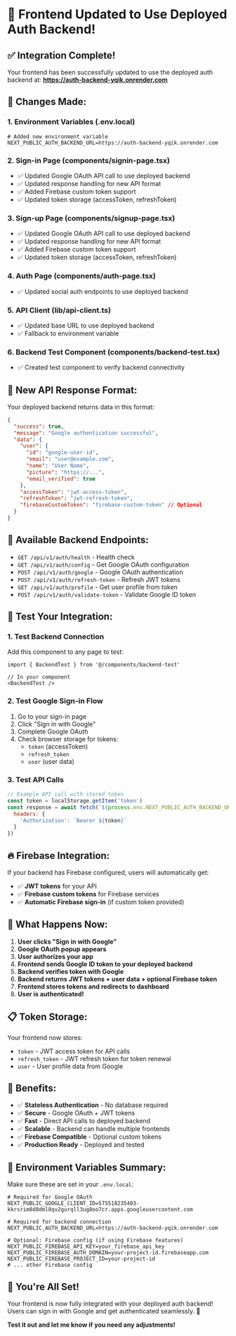 # 🎉 Frontend Updated to Use Deployed Auth Backend!

## ✅ **Integration Complete!**

Your frontend has been successfully updated to use the deployed auth backend at:
**https://auth-backend-yqik.onrender.com**

## 🔧 **Changes Made:**

### 1. **Environment Variables** (.env.local)
```env
# Added new environment variable
NEXT_PUBLIC_AUTH_BACKEND_URL=https://auth-backend-yqik.onrender.com
```

### 2. **Sign-in Page** (components/signin-page.tsx)
- ✅ Updated Google OAuth API call to use deployed backend
- ✅ Updated response handling for new API format
- ✅ Added Firebase custom token support
- ✅ Updated token storage (accessToken, refreshToken)

### 3. **Sign-up Page** (components/signup-page.tsx)
- ✅ Updated Google OAuth API call to use deployed backend
- ✅ Updated response handling for new API format
- ✅ Added Firebase custom token support
- ✅ Updated token storage (accessToken, refreshToken)

### 4. **Auth Page** (components/auth-page.tsx)
- ✅ Updated social auth endpoints to use deployed backend

### 5. **API Client** (lib/api-client.ts)
- ✅ Updated base URL to use deployed backend
- ✅ Fallback to environment variable

### 6. **Backend Test Component** (components/backend-test.tsx)
- ✅ Created test component to verify backend connectivity

## 🎯 **New API Response Format:**

Your deployed backend returns data in this format:
```json
{
  "success": true,
  "message": "Google authentication successful",
  "data": {
    "user": {
      "id": "google-user-id",
      "email": "user@example.com",
      "name": "User Name",
      "picture": "https://...",
      "email_verified": true
    },
    "accessToken": "jwt-access-token",
    "refreshToken": "jwt-refresh-token",
    "firebaseCustomToken": "firebase-custom-token" // Optional
  }
}
```

## 🔗 **Available Backend Endpoints:**

- `GET /api/v1/auth/health` - Health check
- `GET /api/v1/auth/config` - Get Google OAuth configuration
- `POST /api/v1/auth/google` - Google OAuth authentication
- `POST /api/v1/auth/refresh-token` - Refresh JWT tokens
- `GET /api/v1/auth/profile` - Get user profile from token
- `POST /api/v1/auth/validate-token` - Validate Google ID token

## 🧪 **Test Your Integration:**

### 1. **Test Backend Connection**
Add this component to any page to test:
```tsx
import { BackendTest } from '@/components/backend-test'

// In your component
<BackendTest />
```

### 2. **Test Google Sign-in Flow**
1. Go to your sign-in page
2. Click "Sign in with Google"
3. Complete Google OAuth
4. Check browser storage for tokens:
   - `token` (accessToken)
   - `refresh_token` 
   - `user` (user data)

### 3. **Test API Calls**
```javascript
// Example API call with stored token
const token = localStorage.getItem('token')
const response = await fetch(`${process.env.NEXT_PUBLIC_AUTH_BACKEND_URL}/api/v1/auth/profile`, {
  headers: {
    'Authorization': `Bearer ${token}`
  }
})
```

## 🔥 **Firebase Integration:**

If your backend has Firebase configured, users will automatically get:
- ✅ **JWT tokens** for your API
- ✅ **Firebase custom tokens** for Firebase services
- ✅ **Automatic Firebase sign-in** (if custom token provided)

## 🚀 **What Happens Now:**

1. **User clicks "Sign in with Google"**
2. **Google OAuth popup appears**
3. **User authorizes your app**
4. **Frontend sends Google ID token to your deployed backend**
5. **Backend verifies token with Google**
6. **Backend returns JWT tokens + user data + optional Firebase token**
7. **Frontend stores tokens and redirects to dashboard**
8. **User is authenticated!**

## 📋 **Token Storage:**

Your frontend now stores:
- `token` - JWT access token for API calls
- `refresh_token` - JWT refresh token for token renewal
- `user` - User profile data from Google

## 🎊 **Benefits:**

- ✅ **Stateless Authentication** - No database required
- ✅ **Secure** - Google OAuth + JWT tokens
- ✅ **Fast** - Direct API calls to deployed backend
- ✅ **Scalable** - Backend can handle multiple frontends
- ✅ **Firebase Compatible** - Optional custom tokens
- ✅ **Production Ready** - Deployed and tested

## 🔧 **Environment Variables Summary:**

Make sure these are set in your `.env.local`:
```env
# Required for Google OAuth
NEXT_PUBLIC_GOOGLE_CLIENT_ID=575518235403-kkrsrim8d8dml8qv2gurqll3ug8oo7cr.apps.googleusercontent.com

# Required for backend connection
NEXT_PUBLIC_AUTH_BACKEND_URL=https://auth-backend-yqik.onrender.com

# Optional: Firebase config (if using Firebase features)
NEXT_PUBLIC_FIREBASE_API_KEY=your_firebase_api_key
NEXT_PUBLIC_FIREBASE_AUTH_DOMAIN=your-project-id.firebaseapp.com
NEXT_PUBLIC_FIREBASE_PROJECT_ID=your-project-id
# ... other Firebase config
```

## 🎉 **You're All Set!**

Your frontend is now fully integrated with your deployed auth backend! Users can sign in with Google and get authenticated seamlessly. 🚀

**Test it out and let me know if you need any adjustments!**
